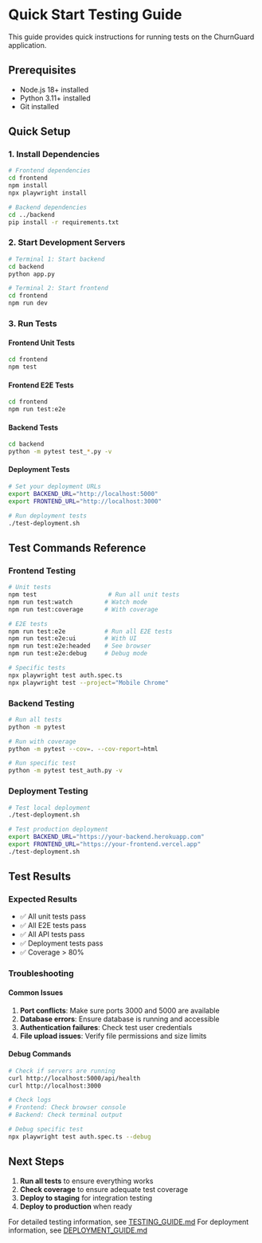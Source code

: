 # Quick Start Testing Guide

This guide provides quick instructions for running tests on the ChurnGuard application.

## Prerequisites

- Node.js 18+ installed
- Python 3.11+ installed
- Git installed

## Quick Setup

### 1. Install Dependencies

```bash
# Frontend dependencies
cd frontend
npm install
npx playwright install

# Backend dependencies
cd ../backend
pip install -r requirements.txt
```

### 2. Start Development Servers

```bash
# Terminal 1: Start backend
cd backend
python app.py

# Terminal 2: Start frontend
cd frontend
npm run dev
```

### 3. Run Tests

#### Frontend Unit Tests
```bash
cd frontend
npm test
```

#### Frontend E2E Tests
```bash
cd frontend
npm run test:e2e
```

#### Backend Tests
```bash
cd backend
python -m pytest test_*.py -v
```

#### Deployment Tests
```bash
# Set your deployment URLs
export BACKEND_URL="http://localhost:5000"
export FRONTEND_URL="http://localhost:3000"

# Run deployment tests
./test-deployment.sh
```

## Test Commands Reference

### Frontend Testing
```bash
# Unit tests
npm test                    # Run all unit tests
npm run test:watch         # Watch mode
npm run test:coverage      # With coverage

# E2E tests
npm run test:e2e           # Run all E2E tests
npm run test:e2e:ui        # With UI
npm run test:e2e:headed    # See browser
npm run test:e2e:debug     # Debug mode

# Specific tests
npx playwright test auth.spec.ts
npx playwright test --project="Mobile Chrome"
```

### Backend Testing
```bash
# Run all tests
python -m pytest

# Run with coverage
python -m pytest --cov=. --cov-report=html

# Run specific test
python -m pytest test_auth.py -v
```

### Deployment Testing
```bash
# Test local deployment
./test-deployment.sh

# Test production deployment
export BACKEND_URL="https://your-backend.herokuapp.com"
export FRONTEND_URL="https://your-frontend.vercel.app"
./test-deployment.sh
```

## Test Results

### Expected Results
- ✅ All unit tests pass
- ✅ All E2E tests pass
- ✅ All API tests pass
- ✅ Deployment tests pass
- ✅ Coverage > 80%

### Troubleshooting

#### Common Issues
1. **Port conflicts**: Make sure ports 3000 and 5000 are available
2. **Database errors**: Ensure database is running and accessible
3. **Authentication failures**: Check test user credentials
4. **File upload issues**: Verify file permissions and size limits

#### Debug Commands
```bash
# Check if servers are running
curl http://localhost:5000/api/health
curl http://localhost:3000

# Check logs
# Frontend: Check browser console
# Backend: Check terminal output

# Debug specific test
npx playwright test auth.spec.ts --debug
```

## Next Steps

1. **Run all tests** to ensure everything works
2. **Check coverage** to ensure adequate test coverage
3. **Deploy to staging** for integration testing
4. **Deploy to production** when ready

For detailed testing information, see [TESTING_GUIDE.md](./TESTING_GUIDE.md)
For deployment information, see [DEPLOYMENT_GUIDE.md](./DEPLOYMENT_GUIDE.md)
